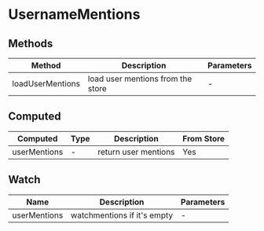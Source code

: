 # UsernameMentions

## Methods

<!-- @vuese:UsernameMentions:methods:start -->
|Method|Description|Parameters|
|---|---|---|
|loadUserMentions|load user mentions from the store|-|

<!-- @vuese:UsernameMentions:methods:end -->


## Computed

<!-- @vuese:UsernameMentions:computed:start -->
|Computed|Type|Description|From Store|
|---|---|---|---|
|userMentions|-|return user mentions|Yes|

<!-- @vuese:UsernameMentions:computed:end -->


## Watch

<!-- @vuese:UsernameMentions:watch:start -->
|Name|Description|Parameters|
|---|---|---|
|userMentions|watchmentions if it's empty|-|

<!-- @vuese:UsernameMentions:watch:end -->


